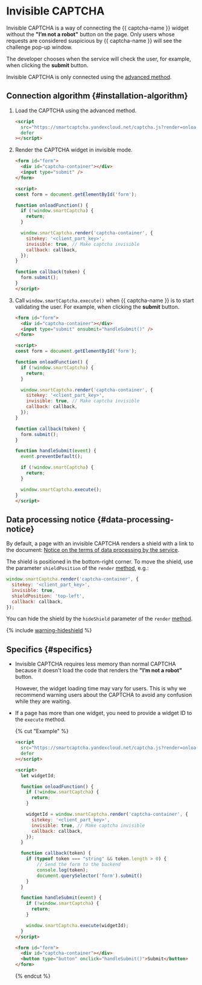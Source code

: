# Invisible CAPTCHA

Invisible CAPTCHA is a way of connecting the {{ captcha-name }} widget without the **"I’m not a robot"** button on the page. Only users whose requests are considered suspicious by {{ captcha-name }} will see the challenge pop-up window.

The developer chooses when the service will check the user, for example, when clicking the **submit** button.

Invisible CAPTCHA is only connected using the [advanced method](./widget-methods.md#extended-method).

## Connection algorithm {#installation-algorithm}

1. Load the CAPTCHA using the advanced method.

   ```html
   <script
     src="https://smartcaptcha.yandexcloud.net/captcha.js?render=onload&onload=onloadFunction"
     defer
   ></script>
   ```

1. Render the CAPTCHA widget in invisible mode.

   ```html
   <form id="form">
     <div id="captcha-container"></div>
     <input type="submit" />
   </form>

   <script>
   const form = document.getElementById('form');

   function onloadFunction() {
     if (!window.smartCaptcha) {
       return;
     }

     window.smartCaptcha.render('captcha-container', {
       sitekey: '<client_part_key>',
       invisible: true, // Make captcha invisible
       callback: callback,
     });
   }

   function callback(token) {
     form.submit();
   }
   </script>
   ```

1. Call `window.smartCaptcha.execute()` when {{ captcha-name }} is to start validating the user. For example, when clicking the **submit** button.

   ```html
   <form id="form">
     <div id="captcha-container"></div>
     <input type="submit" onsubmit="handleSubmit()" />
   </form>

   <script>
   const form = document.getElementById('form');

   function onloadFunction() {
     if (!window.smartCaptcha) {
       return;
     }

     window.smartCaptcha.render('captcha-container', {
       sitekey: '<client_part_key>',
       invisible: true, // Make captcha invisible
       callback: callback,
     });
   }

   function callback(token) {
     form.submit();
   }

   function handleSubmit(event) {
     event.preventDefault();

     if (!window.smartCaptcha) {
       return;
     }

     window.smartCaptcha.execute();
   }
   </script>
   ```

## Data processing notice {#data-processing-notice}

By default, a page with an invisible CAPTCHA renders a shield with a link to the document: [Notice on the terms of data processing by the service](https://yandex.com/legal/smartcaptcha_notice/).

The shield is positioned in the bottom-right corner. To move the shield, use the parameter `shieldPosition` of the `render` [method](./widget-methods.md#render), e.g.:

```js
window.smartCaptcha.render('captcha-container', {
  sitekey: '<client_part_key>',
  invisible: true,
  shieldPosition: 'top-left',
  callback: callback,
});
```

You can hide the shield by the `hideShield` parameter of the `render` [method](./widget-methods.md#render).

{% include [warning-hideshield](../../_includes/smartcaptcha/warning-hideshield.md) %}

## Specifics {#specifics}

* Invisible CAPTCHA requires less memory than normal CAPTCHA because it doesn't load the code that renders the **"I’m not a robot"** button.

   However, the widget loading time may vary for users. This is why we recommend warning users about the CAPTCHA to avoid any confusion while they are waiting.

* If a page has more than one widget, you need to provide a widget ID to the `execute` method.

   {% cut "Example" %}

   ```html
   <script
     src="https://smartcaptcha.yandexcloud.net/captcha.js?render=onload&onload=onloadFunction"
     defer
   ></script>

   <script>
     let widgetId;

     function onloadFunction() {
       if (!window.smartCaptcha) {
         return;
       }

       widgetId = window.smartCaptcha.render('captcha-container', {
         sitekey: '<client_part_key>',
         invisible: true, // Make captcha invisible
         callback: callback,
       });
     }

     function callback(token) {
       if (typeof token === "string" && token.length > 0) {
           // Send the form to the backend
           console.log(token);
           document.querySelector('form').submit()
       }
     }

     function handleSubmit(event) {
       if (!window.smartCaptcha) {
         return;
       }

       window.smartCaptcha.execute(widgetId);
     }
   </script>

   <form id="form">
     <div id="captcha-container"></div>
     <button type="button" onclick="handleSubmit()">Submit</button>
   </form>
   ```

   {% endcut %}
